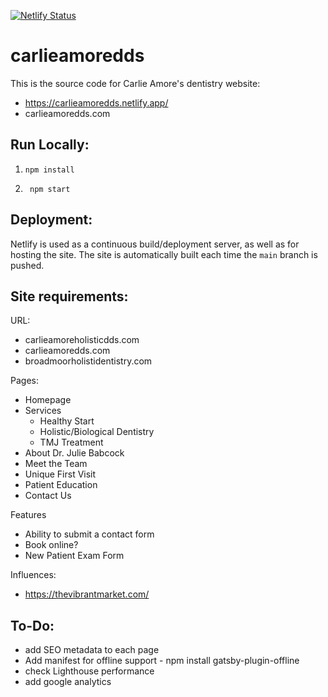[![Netlify Status](https://api.netlify.com/api/v1/badges/6eb6d45f-5e96-4d3e-bbdd-fb33397cd0c1/deploy-status)](https://app.netlify.com/sites/carlieamoredds/deploys)

# carlieamoredds 
This is the source code for Carlie Amore's dentistry website:
- https://carlieamoredds.netlify.app/
- carlieamoredds.com

## Run Locally:

1.  ```shell
    npm install
    ```

2. ```shell
    npm start
    ```

## Deployment:
Netlify is used as a continuous build/deployment server, as well as for hosting the site.  The site is automatically built each time the `main` branch is pushed.

## Site requirements:

URL:
- carlieamoreholisticdds.com
- carlieamoredds.com
- broadmoorholistidentistry.com

Pages:
- Homepage
- Services
    - Healthy Start
    - Holistic/Biological Dentistry
    - TMJ Treatment
- About Dr. Julie Babcock
- Meet the Team
- Unique First Visit
- Patient Education
- Contact Us

Features
- Ability to submit a contact form
- Book online?
- New Patient Exam Form

Influences:
- https://thevibrantmarket.com/


## To-Do:
- add SEO metadata to each page
- Add manifest for offline support - npm install gatsby-plugin-offline
- check Lighthouse performance
- add google analytics
